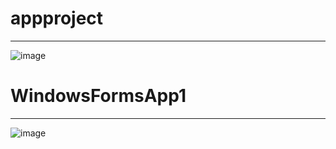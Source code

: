 # appproject
***
![image](https://github.com/yulmumu/POS/assets/87139443/6f82b673-502c-4810-a93f-1d72d5a04d8b)
# WindowsFormsApp1
***
![image](https://github.com/yulmumu/POS/assets/87139443/5069b6a5-95aa-446d-9e9d-9928cfb5961d)
